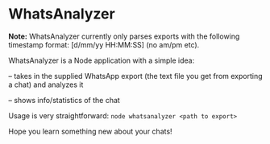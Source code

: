 # WhatsAnalyzer

**Note:** WhatsAnalyzer currently only parses exports with the following timestamp format: [d/mm/yy HH:MM:SS] (no am/pm etc).


WhatsAnalyzer is a Node application with a simple idea:

– takes in the supplied WhatsApp export (the text file you get from exporting a chat) and analyzes it

– shows info/statistics of the chat

Usage is very straightforward: `node whatsanalyzer <path to export>`

Hope you learn something new about your chats!
